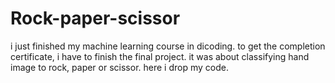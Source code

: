 # Rock-paper-scissor
i just finished my machine learning course in dicoding. to get the completion certificate, i have to finish the final project. it was about classifying hand image to rock, paper or scissor. here i drop my code.
